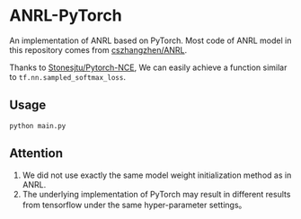 # ANRL-PyTorch
An implementation of ANRL based on PyTorch. Most code of ANRL model in this repository comes from [cszhangzhen/ANRL](https://github.com/cszhangzhen/ANRL).

Thanks to [Stonesjtu/Pytorch-NCE](https://github.com/Stonesjtu/Pytorch-NCE), We can easily achieve a function similar to `tf.nn.sampled_softmax_loss`.

## Usage
`python main.py`

## Attention
1. We did not use exactly the same model weight initialization method as in ANRL.
2. The underlying implementation of PyTorch may result in different results from tensorflow under the same hyper-parameter settings。
